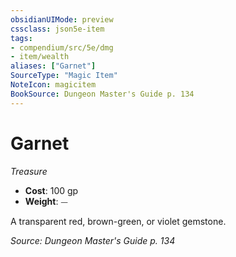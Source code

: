 ```yaml
---
obsidianUIMode: preview
cssclass: json5e-item
tags:
- compendium/src/5e/dmg
- item/wealth
aliases: ["Garnet"]
SourceType: "Magic Item"
NoteIcon: magicitem
BookSource: Dungeon Master's Guide p. 134
---
```

# Garnet
*Treasure*  

- **Cost**: 100 gp
- **Weight**: ⏤

A transparent red, brown-green, or violet gemstone.

*Source: Dungeon Master's Guide p. 134*